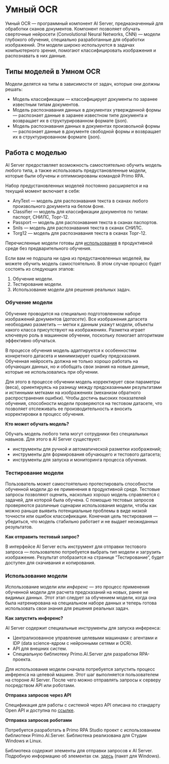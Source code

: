 # Умный OCR

Умный OCR — программный компонент AI Server, предназначенный для обработки сканов документов. Компонент позволяет обучать сверточные нейросети (Convolutional Neural Networks, CNN) — модели глубокого обучения, специально разработанные для обработки изображений. Эти модели широко используются в задачах компьютерного зрения, помогают классифицировать изображения и распознавать в них данные.


## Типы моделей в Умном OCR
Модели делятся на типы в зависимости от задач, которые они должны решать:
* Модель классификации — классифицирует документы по заранее известным типам документов.
* Модель распознавания данных в документах утвержденной формы — распознает данные в заранее известном типе документа и возвращает их в структурированном формате (json).
* Модель распознавания данных в документах произвольной формы — распознает данные в документе свободной формы и возвращает их в структурированном формате (json).

## Работа с моделью


AI Server предоставляет возможность самостоятельно обучить модель любого типа, а также использовать предустановленные модели, которые были обучены и оптимизированы командой Primo RPA.

Набор предустановленных моделей постоянно расширяется и на текущий момент включает в себя:
* AnyText — модель для распознавания текста в сканах любого произвольного документа на белом фоне.
* Сlassifier — модель для классификации документов по типам: паспорт, СНИЛС, Торг-12.
* Passport — модель для распознавания текста в сканах паспортов.
* Snils — модель для распознавания текста в сканах СНИЛС.
* Torg12 — модель для распознавания текста в сканах Торг-12.

Перечисленные модели готовы для [использования](https://docs.primo-rpa.ru/primo-rpa/primo-rpa-ai-server/common/smart_ocr#ispolzovanie-modeli) в продуктивной среде без предварительного обучения.

Если вам не подошла ни одна из предустановленных моделей, вы можете обучить модель самостоятельно. В этом случае процесс будет состоять из следующих этапов:
1. Обучение модели.
2. Тестирование модели.
3. Использование модели для решения реальных задач.

### Обучение модели
Обучение проводится на специально подготовленном наборе изображений документов (*датасете*). Все изображения датасета необходимо разметить — метки к данным укажут модели, объекты какого класса присутствуют на изображениях. Разметка играет ключевую роль в машинном обучении, поскольку помогает алгоритмам эффективно обучаться.

В процессе обучения модель адаптируется к особенностям конкретного датасета и минимизирует ошибку предсказания. Обученная нейросеть должна не только хорошо работать на обучающих данных, но и обобщать свои знания на новые данные, которые не использовались при обучении.

Для этого в процессе обучении модель корректирует свои параметры (веса), ориентируясь на разницу между предсказанными результатами и истинными метками на изображениях (механизм обратного распространения ошибки). Чтобы достичь высоких показателей обучения, способности модели проверяются на тестовом датасете, что позволяет отслеживать ее производительность и вносить корректировки в процесс обучения.

**Кто может обучать модель?**

Обучать модель любого типа могут сотрудники без специальных навыков. Для этого в AI Server существуют:
* инструменты для ручной и автоматической разметки изображений;
* инструменты для формирования обучающего и тестового датасета;
* инструменты для запуска и мониторинга процесса обучения.

### Тестирование модели
Пользователь может самостоятельно протестировать способности обученной модели до ее применения в продуктивной среде. Тестовые запросы позволяют оценить, насколько хорошо модель справляется с задачей, для которой была обучена. С помощью тестовых запросов проверяются различные сценарии использования модели, чтобы как можно раньше выявить потенциальные проблемы в виде низкой точности или ошибок классификации. Конечная цель тестирования — убедиться, что модель стабильно работает и не выдает неожиданных результатов.

**Как отправить тестовый запрос?**

В интерфейсе AI Server есть инструмент для отправки тестового запроса — пользователю потребуется выбрать тип модели и загрузить изображение. Результат отобразится на странице “Тестирование”, будет доступен для скачивания и копирования.

### Использование модели
Использование модели или *инференс* — это процесс применения обученной модели для расчета предсказаний на новых, ранее не видимых данных. Этот этап следует за обучением модели, когда она была натренирована на специальном наборе данных и теперь готова использовать свои знания для решения реальных задач.

**Как запустить инференс?**

AI Server содержит специальные инструменты для запуска инференса:
* Централизованное управление целевыми машинами с агентами и IDP (data science-ядром с нейронными сетями и OCR).
* API для внешних систем.
* Специальную библиотеку Primo.AI.Server для разработки RPA-проекта.

Для использования модели сначала потребуется запустить процесс инференса на целевой машине. Этот шаг выполняется пользователем на стороне AI Server. После чего можно отправлять запросы к серверу посредством API или роботами.

**Отправка запросов через API**

Спецификация для работы с системой через API описана по стандарту Open API и доступна по [ссылке](https://disk.primo-rpa.ru/index.php/s/aq6f9EmG5702uSg).

**Отправка запросов роботами**

Потребуется разработать в Primo RPA Studio проект с использованием библиотеки Primo.AI.Server. Библиотека реализована для Студии Windows и Linux.

Библиотека содержит элементы для отправки запросов к AI Server. Подробную информацию об элементах см. [здесь](https://docs.primo-rpa.ru/primo-rpa/g_elements/el_extra/ai_server) (пакет для Windows).



